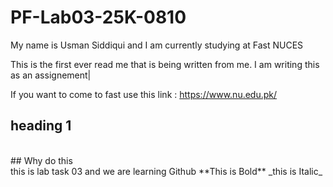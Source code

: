# PF-Lab03-25K-0810
My name is Usman Siddiqui and I am currently studying at Fast NUCES 

This is the first ever read me that is being written from me. I am writing this as an assignement|

If you want to come to fast use this link : https://www.nu.edu.pk/

## heading 1
<br/>
## Why do this
<br/>
this is lab task 03 and we are learning Github
**This is Bold**
_this is Italic_
